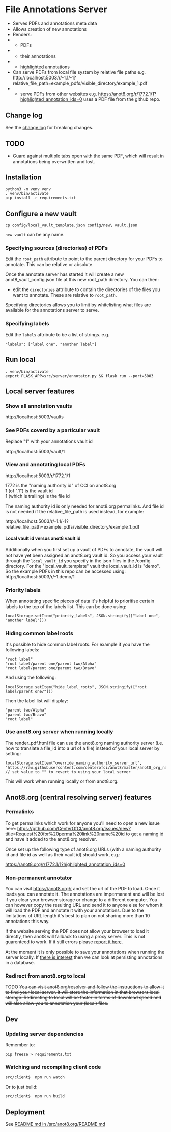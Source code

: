 
# File Annotations Server

* Serves PDFs and annotations meta data
* Allows creation of new annotations
* Renders:
* * PDFs
* * their annotations
* * highlighted annotations
* Can serve PDFs from local file system by relative file paths e.g. http://localhost:5003/r/-1.1/-1?relative_file_path=example_pdfs/visible_directory/example_1.pdf
* * serve PDFs from other websites e.g. https://anot8.org/r/1772.1/1?highlighted_annotation_ids=0 uses a PDF file from the github repo.


## Change log

See the [change log](./CHANGE_LOG.md) for breaking changes.


## TODO

* Guard against multiple tabs open with the same PDF, which will result in annotations being overwritten and lost.


## Installation

    python3 -m venv venv
    . venv/bin/activate
    pip install -r requirements.txt


## Configure a new vault

    cp config/local_vault_template.json config/new\ vault.json

`new vault` can be any name.


### Specifying sources (directories) of PDFs

Edit the `root_path` attribute to point to the parent directory for your PDFs to annotate.  This can be relative or absolute.

Once the annotate server has started it will create a new anot8_vault_config.json file at this new root_path directory.  You can then:

* edit the `directories` attribute to contain the directories of the files you want to annotate.  These are relative to `root_path`.

Specifying directories allows you to limit by whitelisting what files are available for the annotations server to serve.


### Specifying labels

Edit the `labels` attribute to be a list of strings.   e.g.

    "labels": ["label one", "another label"]


## Run local

    . venv/bin/activate
    export FLASK_APP=src/server/annotator.py && flask run --port=5003


## Local server features

### Show all annotation vaults

http://localhost:5003/vaults


### See PDFs coverd by a particular vault

Replace "1" with your annotations vault id

http://localhost:5003/vault/1


### View and annotating local PDFs

http://localhost:5003/r/1772.1/1

1772 is the "naming authority id" of CCI on anot8.org \
1 (of ".1") is the vault id \
1 (which is trailing) is the file id

The naming authority id is only needed for anot8.org permalinks.  And file id is not needed if the relative_file_path is used instead, for example:

http://localhost:5003/r/-1.1/-1?relative_file_path=example_pdfs/visible_directory/example_1.pdf


#### Local vault id versus anot8 vault id

Additionally when you first set up a vault of PDFs to annotate, the vault will not have yet been assigned an anot8.org vault id.  So you access your vault through the `local_vault_id` you specify in the json files in the /config directory.  For the "local_vault_template" vault the local_vault_id is "demo".  So the example PDFs in this repo can be accessed using: http://localhost:5003/r/-1.demo/1


### Priority labels

When annotating specific pieces of data it's helpful to prioritise certain labels to the top of the labels list.  This can be done using:

    localStorage.setItem("priority_labels", JSON.stringify(["label one", "another label"]))


### Hiding common label roots

It's possible to hide common label roots.  For example if you have the following labels:

    "root label"
    "root label/parent one/parent two/Alpha"
    "root label/parent one/parent two/Bravo"

And using the following:

    localStorage.setItem("hide_label_roots", JSON.stringify(["root label/parent one/"]))

Then the label list will display:

    "parent two/Alpha"
    "parent two/Bravo"
    "root label"


### Use anot8.org server when running locally

The render_pdf.html file can use the anot8.org naming authority server (i.e. how to translate a file_id into a url of a file) instead of your local server by setting:

    localStorage.setItem("override_naming_authority_server_url", "https://raw.githubusercontent.com/centerofci/anot8/master/anot8_org_naming_authority_lookup.json") // set value to "" to revert to using your local server

This will work when running locally or from anot8.org.


## Anot8.org (central resolving server) features

### Permalinks

To get permalinks which work for anyone you'll need to open a new issue here: https://github.com/CenterOfCI/anot8.org/issues/new?title=Request%20for%20perma%20link%20name%20id to get a naming id and have it added to the anot8.org resolver.

Once set up the following type of anot8.org URLs (with a naming authority id and file id as well as their vault id) should work, e.g.:

https://anot8.org/r/1772.1/1?highlighted_annotation_ids=0


### Non-permanent annotator

You can visit https://anot8.org/r and set the url of the PDF to load.  Once it loads you can annotate it.  The annotations are impermanent and will be lost if you clear your browser storage or change to a different computer.
You can however copy the resulting URL and send it to anyone else for whom it will load the PDF and annotate it with your annotations.  Due to the limitations of URL length it's best to plan on not sharing more than 10 annotations this way.

If the website serving the PDF does not allow your browser to load it directly, then anot8 will fallback to using a proxy server.  This is not guarenteed to work.  If it still errors please [report it here](https://github.com/centerofci/anot8/issues/new).

At the moment it is only possible to save your annotations when running the server locally.  If [there is interest](https://github.com/centerofci/anot8/issues/6) then we can look at persisting annotations in a database.


### Redirect from anot8.org to local

TODO ~~You can visit anot8.org/resolver and follow the instructions to allow it to find your local server.  It will store the information in that browsers local storage.  Redirecting to local will be faster in terms of download speed and will also allow you to annotation your (local) files.~~



## Dev

### Updating server dependencies

Remember to:

    pip freeze > requirements.txt


### Watching and recompiling client code

    src/client$  npm run watch

Or to just build:

    src/client$  npm run build


## Deployment

See [README.md in /src/anot8.org/README.md](/src/anot8.org/README.md)
